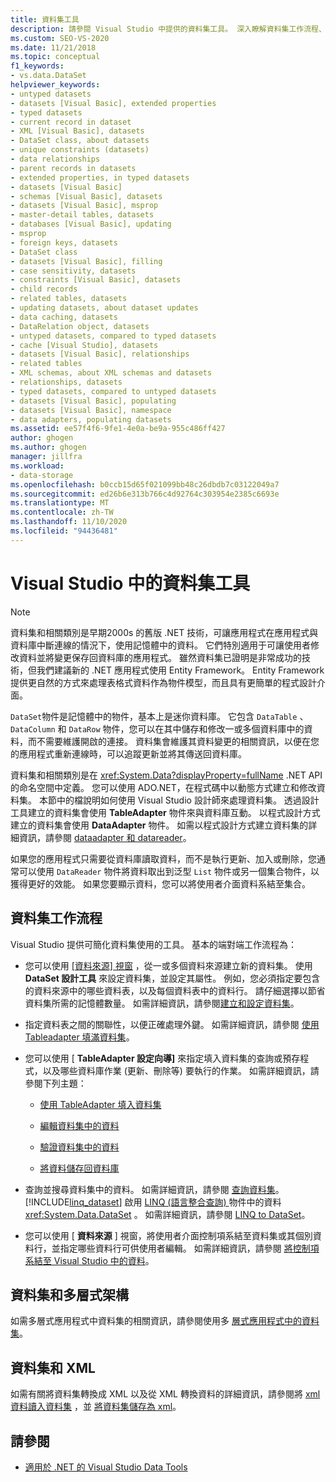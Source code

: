 ```yaml
---
title: 資料集工具
description: 請參閱 Visual Studio 中提供的資料集工具。 深入瞭解資料集工作流程、資料集和多層式架構，以及資料集和 XML。
ms.custom: SEO-VS-2020
ms.date: 11/21/2018
ms.topic: conceptual
f1_keywords:
- vs.data.DataSet
helpviewer_keywords:
- untyped datasets
- datasets [Visual Basic], extended properties
- typed datasets
- current record in dataset
- XML [Visual Basic], datasets
- DataSet class, about datasets
- unique constraints (datasets)
- data relationships
- parent records in datasets
- extended properties, in typed datasets
- datasets [Visual Basic]
- schemas [Visual Basic], datasets
- datasets [Visual Basic], msprop
- master-detail tables, datasets
- databases [Visual Basic], updating
- msprop
- foreign keys, datasets
- DataSet class
- datasets [Visual Basic], filling
- case sensitivity, datasets
- constraints [Visual Basic], datasets
- child records
- related tables, datasets
- updating datasets, about dataset updates
- data caching, datasets
- DataRelation object, datasets
- untyped datasets, compared to typed datasets
- cache [Visual Studio], datasets
- datasets [Visual Basic], relationships
- related tables
- XML schemas, about XML schemas and datasets
- relationships, datasets
- typed datasets, compared to untyped datasets
- datasets [Visual Basic], populating
- datasets [Visual Basic], namespace
- data adapters, populating datasets
ms.assetid: ee57f4f6-9fe1-4e0a-be9a-955c486ff427
author: ghogen
ms.author: ghogen
manager: jillfra
ms.workload:
- data-storage
ms.openlocfilehash: b0ccb15d65f021099bb48c26dbdb7c03122049a7
ms.sourcegitcommit: ed26b6e313b766c4d92764c303954e2385c6693e
ms.translationtype: MT
ms.contentlocale: zh-TW
ms.lasthandoff: 11/10/2020
ms.locfileid: "94436481"
---
```

# <a name="dataset-tools-in-visual-studio"></a>Visual Studio 中的資料集工具

> [!NOTE]
> 資料集和相關類別是早期2000s 的舊版 .NET 技術，可讓應用程式在應用程式與資料庫中斷連線的情況下，使用記憶體中的資料。 它們特別適用于可讓使用者修改資料並將變更保存回資料庫的應用程式。 雖然資料集已證明是非常成功的技術，但我們建議新的 .NET 應用程式使用 Entity Framework。 Entity Framework 提供更自然的方式來處理表格式資料作為物件模型，而且具有更簡單的程式設計介面。

`DataSet`物件是記憶體中的物件，基本上是迷你資料庫。 它包含 `DataTable` 、 `DataColumn` 和 `DataRow` 物件，您可以在其中儲存和修改一或多個資料庫中的資料，而不需要維護開啟的連接。 資料集會維護其資料變更的相關資訊，以便在您的應用程式重新連線時，可以追蹤更新並將其傳送回資料庫。

資料集和相關類別是在 <xref:System.Data?displayProperty=fullName> .NET API 的命名空間中定義。 您可以使用 ADO.NET，在程式碼中以動態方式建立和修改資料集。 本節中的檔說明如何使用 Visual Studio 設計師來處理資料集。 透過設計工具建立的資料集會使用 **TableAdapter** 物件來與資料庫互動。 以程式設計方式建立的資料集會使用 **DataAdapter** 物件。 如需以程式設計方式建立資料集的詳細資訊，請參閱 [dataadapter 和 datareader](/dotnet/framework/data/adonet/dataadapters-and-datareaders)。

如果您的應用程式只需要從資料庫讀取資料，而不是執行更新、加入或刪除，您通常可以使用 `DataReader` 物件將資料取出到泛型 `List` 物件或另一個集合物件，以獲得更好的效能。 如果您要顯示資料，您可以將使用者介面資料系結至集合。

## <a name="dataset-workflow"></a>資料集工作流程

Visual Studio 提供可簡化資料集使用的工具。 基本的端對端工作流程為：

- 您可以使用 [ [資料來源] 視窗](add-new-data-sources.md#data-sources-window) ，從一或多個資料來源建立新的資料集。 使用 **DataSet 設計工具** 來設定資料集，並設定其屬性。 例如，您必須指定要包含的資料來源中的哪些資料表，以及每個資料表中的資料行。 請仔細選擇以節省資料集所需的記憶體數量。 如需詳細資訊，請參閱[建立和設定資料集](../data-tools/create-and-configure-datasets-in-visual-studio.md)。

- 指定資料表之間的關聯性，以便正確處理外鍵。 如需詳細資訊，請參閱 [使用 Tableadapter 填滿資料集](../data-tools/fill-datasets-by-using-tableadapters.md)。

- 您可以使用 [ **TableAdapter 設定向導]** 來指定填入資料集的查詢或預存程式，以及哪些資料庫作業 (更新、刪除等) 要執行的作業。 如需詳細資訊，請參閱下列主題：

  - [使用 TableAdapter 填入資料集](../data-tools/fill-datasets-by-using-tableadapters.md)

  - [編輯資料集中的資料](../data-tools/edit-data-in-datasets.md)

  - [驗證資料集中的資料](../data-tools/validate-data-in-datasets.md)

  - [將資料儲存回資料庫](../data-tools/save-data-back-to-the-database.md)

- 查詢並搜尋資料集中的資料。 如需詳細資訊，請參閱 [查詢資料集](../data-tools/query-datasets.md)。 [!INCLUDE[linq_dataset](../data-tools/includes/linq_dataset_md.md)] 啟用 [LINQ (語言整合查詢) ](/dotnet/csharp/linq/) 物件中的資料 <xref:System.Data.DataSet> 。 如需詳細資訊，請參閱 [LINQ to DataSet](/dotnet/framework/data/adonet/linq-to-dataset)。

- 您可以使用 [ **資料來源** ] 視窗，將使用者介面控制項系結至資料集或其個別資料行，並指定哪些資料行可供使用者編輯。 如需詳細資訊，請參閱 [將控制項系結至 Visual Studio 中的資料](../data-tools/bind-controls-to-data-in-visual-studio.md)。

## <a name="datasets-and-n-tier-architecture"></a>資料集和多層式架構

如需多層式應用程式中資料集的相關資訊，請參閱使用多 [層式應用程式中的資料集](../data-tools/work-with-datasets-in-n-tier-applications.md)。

## <a name="datasets-and-xml"></a>資料集和 XML

如需有關將資料集轉換成 XML 以及從 XML 轉換資料的詳細資訊，請參閱將 [xml 資料讀入資料集](../data-tools/read-xml-data-into-a-dataset.md) ，並 [將資料集儲存為 xml](../data-tools/save-a-dataset-as-xml.md)。

## <a name="see-also"></a>請參閱

- [適用於 .NET 的 Visual Studio Data Tools](../data-tools/visual-studio-data-tools-for-dotnet.md)
